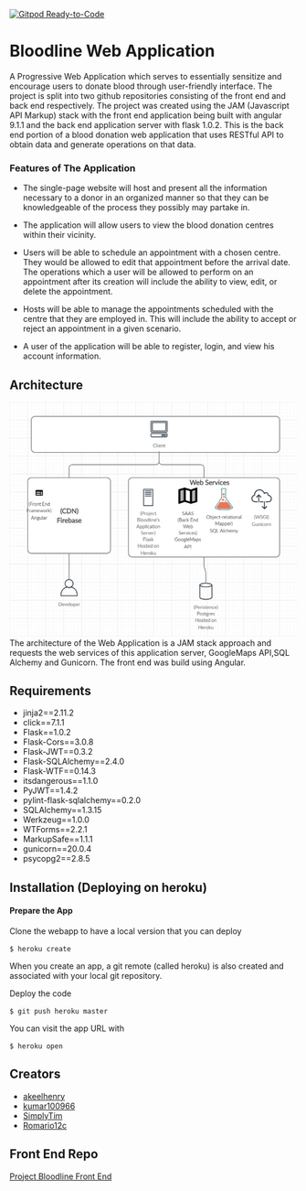 [![Gitpod Ready-to-Code](https://img.shields.io/badge/Gitpod-Ready--to--Code-blue?logo=gitpod)](https://gitpod.io/#https://github.com/SimplyTim/Bloodline-Web-App) 

# Bloodline Web Application
A Progressive Web Application which serves to essentially sensitize and encourage users to donate blood through user-friendly interface. The project is split into two github repositories consisting of the front end and back end respectively. The project was created using the JAM (Javascript API Markup) stack with the front end application being built with angular 9.1.1 and the back end application server with flask 1.0.2. This is the back end portion of a blood donation web application that uses RESTful API to obtain data and generate operations on that data. 

### Features of The Application

* The single-page website will host and present all the information necessary to a donor in an organized manner so that they can be knowledgeable of the process they possibly may partake in. 

* The application will allow users to view the blood donation centres within their vicinity.

* Users will be able to schedule an appointment with a chosen centre. They would be allowed to edit that appointment before the arrival date. The operations which a user will be allowed to perform on an appointment after its creation will include the ability to view, edit, or delete the appointment. 

* Hosts will be able to manage the appointments scheduled with the centre that they are employed in. This will include the ability to accept or reject an appointment in a given scenario. 

* A user of the application will be able to register, login,  and view his account information.

## Architecture
![arcitecture img](https://github.com/SimplyTim/Bloodline-Web-App/blob/master/WhatsApp%20Image%202020-05-12%20at%208.22.36%20PM.jpeg?raw=true)
The architecture of the Web Application is a JAM stack approach and requests the web services of this application server, GoogleMaps API,SQL Alchemy and Gunicorn. The front end was build using Angular.


## Requirements
* jinja2==2.11.2
* click==7.1.1
* Flask==1.0.2
* Flask-Cors==3.0.8
* Flask-JWT==0.3.2
* Flask-SQLAlchemy==2.4.0
* Flask-WTF==0.14.3
* itsdangerous==1.1.0
* PyJWT==1.4.2
* pylint-flask-sqlalchemy==0.2.0
* SQLAlchemy==1.3.15
* Werkzeug==1.0.0
* WTForms==2.2.1
* MarkupSafe==1.1.1
* gunicorn==20.0.4
* psycopg2==2.8.5

## Installation (Deploying on heroku)
#### Prepare the App
Clone the webapp to have a local version that you can deploy
```
$ heroku create
```
When you create an app, a git remote (called heroku) is also created and associated with your local git repository.

Deploy the code
```
$ git push heroku master
```
You can visit the app URL with 
```
$ heroku open
```



## Creators
* [akeelhenry](https://github.com/akeelhenry)
* [kumar100966](https://github.com/kumar100966)
* [SimplyTim](https://github.com/SimplyTim)
* [Romario12c](https://github.com/Romario12c)


## Front End Repo
[Project Bloodline Front End](https://github.com/kumar100966/BloodLine)
